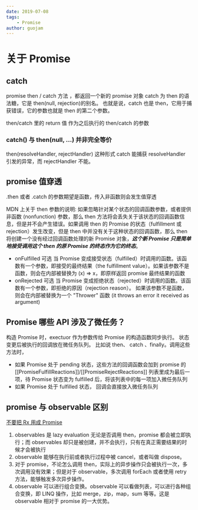 ```yaml
---
date: 2019-07-08
tags:
    - Promise
author: guojam
---
```


# 关于 Promise

## catch

promise
then / catch 方法 ，都返回一个新的 promise 对象
catch 为 then 的语法糖，它是 then(null, rejection)的别名。
也就是说，catch 也是 then，它用于捕获错误，它的参数也就是 then 的第二个参数。

then/catch 里的 return 值 作为之后执行的 then/catch 的参数

### catch() 与 then(null, ...) 并非完全等价

then(resolveHandler, rejectHandler) 这种形式
catch 能捕获 resolveHandler 引发的异常，而 rejectHandler 不能。

## promise 值穿透

.then 或者 .catch 的参数期望是函数，传入非函数则会发生值穿透

MDN 上关于 then 参数的说明:
如果忽略针对某个状态的回调函数参数，或者提供非函数 (nonfunction) 参数，那么 then 方法将会丢失关于该状态的回调函数信息，但是并不会产生错误。如果调用 then 的 Promise 的状态（fulfillment 或 rejection）发生改变，但是 then 中并没有关于这种状态的回调函数，那么 then 将创建一个没有经过回调函数处理的新 Promise 对象，**_这个新 Promise 只是简单地接受调用这个 then 的原 Promise 的终态作为它的终态_**。

-   onFulfilled 可选
    当 Promise 变成接受状态（fulfilled）时调用的函数。该函数有一个参数，即接受的最终结果（the fulfillment value）。如果该参数不是函数，则会在内部被替换为 (x) => x，即原样返回 promise 最终结果的函数
-   onRejected 可选
    当 Promise 变成拒绝状态（rejected）时调用的函数。该函数有一个参数，即拒绝的原因（rejection reason）。 如果该参数不是函数，则会在内部被替换为一个 "Thrower" 函数 (it throws an error it received as argument)

## Promise 哪些 API 涉及了微任务？

构造 Promise 时，exectuor 作为参数传给 Promise 的构造函数同步执行。
状态变更后被执行的回调放在微任务队列。
比如说 then、 catch 、finally。调用这些方法时，

-   如果 Promise 处于 pending 状态，这些方法的回调函数会加到 promise 的 [[PromiseFulfillReactions]]/[[PromiseRejectReactions]] 列表里成为最后一项，待 Promise 状态变为 fulfilled 后，将该列表中的每一项加入微任务队列
-   如果 Promise 处于 fulfilled 状态， 回调会直接放入微任务队列

## promise 与 observable 区别

[不要把 Rx 用成 Promise](https://zhuanlan.zhihu.com/p/20531896)

1. observables 是 lazy evaluation
   无论是否调用 then，promise 都会被立即执行；而 observables 却只是被创建，并不会执行，只有在真正需要结果的时候才会被执行
2. observable 能够在执行前或者执行过程中被 cancel，或者叫做 dispose。
3. 对于 promise，不论怎么调用 then，实际上的异步操作只会被执行一次，多次调用没有效果；但是对于 observable，多次调用 forEach 或者使用 retry 方法，能够触发多次异步操作。
4. observable 可以进行组合变换。observable 可以看做列表，可以进行各种组合变换，即 LINQ 操作，比如 merge，zip，map，sum 等等。这是 observable 相对于 promise 的一大优势。
